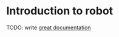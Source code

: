 # Introduction to robot

TODO: write [great documentation](http://jacobian.org/writing/what-to-write/)
